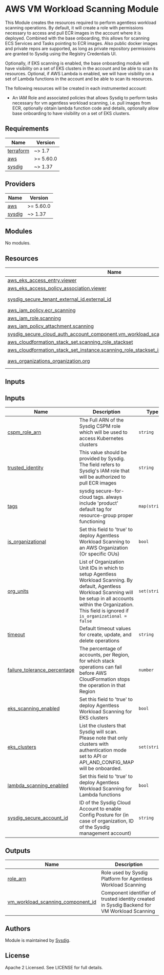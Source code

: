 # AWS VM Workload Scanning Module

This Module creates the resources required to perform agentless workload scanning operations.
By default, it will create a role with permissions necessary to access and pull ECR images in the account where it is deployed. 
Combined with the base onboarding, this allows for scanning ECS Services and Tasks pointing to ECR images.
Also public docker images and private repos are supported, as long as private repository permissions are granted to Sysdig using the Registry Credentials UI.

Optionally, if EKS scanning is enabled, the base onboarding module will have visibility on a set of EKS clusters in the account and be able to scan its resources.
Optional, if AWS Lambda is enabled, we will have visibility on a set of Lambda functions in the account and be able to scan its resources.

The following resources will be created in each instrumented account:
- An IAM Role and associated policies that allows Sysdig to perform tasks necessary for vm agentless workload scanning, i.e.
pull images from ECR, optionally obtain lambda function code and details, optionally allow base onboarding to have visibility on a set of EKS clusters.

<!-- BEGINNING OF PRE-COMMIT-TERRAFORM DOCS HOOK -->
## Requirements

| Name                                                                      | Version   |
|---------------------------------------------------------------------------|-----------|
| <a name="requirement_terraform"></a> [terraform](#requirement\_terraform) | ~> 1.7    |
| <a name="requirement_aws"></a> [aws](#requirement\_aws)                   | >= 5.60.0 |
| <a name="requirement_sysdig"></a> [sysdig](#requirement\_sysdig)          | ~> 1.37   |

## Providers

| Name                                                       | Version  |
|------------------------------------------------------------|----------|
| <a name="provider_aws"></a> [aws](#provider\_aws)          | >= 5.60.0 |
| <a name="provider_sysdig"></a> [sysdig](#provider\_sysdig) | ~> 1.37  |

## Modules

No modules.

## Resources

| Name | Type |
|------|------|
| [aws_eks_access_entry.viewer](https://registry.terraform.io/providers/hashicorp/aws/latest/docs/resources/eks_access_entry) | resource |
| [aws_eks_access_policy_association.viewer](https://registry.terraform.io/providers/hashicorp/aws/latest/docs/resources/eks_access_policy_association) | resource |
| [sysdig_secure_tenant_external_id.external_id](https://registry.terraform.io/providers/sysdig/sysdig/latest/docs/data-sources/tenant_external_id) | data source |
| [aws_iam_policy.ecr_scanning](https://registry.terraform.io/providers/hashicorp/aws/latest/docs/resources/iam_policy) | resource |
| [aws_iam_role.scanning](https://registry.terraform.io/providers/hashicorp/aws/latest/docs/resources/iam_role) | resource |
| [aws_iam_policy_attachment.scanning](https://registry.terraform.io/providers/hashicorp/aws/latest/docs/resources/iam_policy_attachment) | resource |
| [sysdig_secure_cloud_auth_account_component.vm_workload_scanning_account_component](https://registry.terraform.io/providers/sysdig/sysdig/latest/docs/resources/cloud_auth_account_component) | resource |
| [aws_cloudformation_stack_set.scanning_role_stackset](https://registry.terraform.io/providers/hashicorp/aws/latest/docs/resources/cloudformation_stack_set) | resource |
| [aws_cloudformation_stack_set_instance.scanning_role_stackset_instance](https://registry.terraform.io/providers/hashicorp/aws/latest/docs/resources/cloudformation_stack_set_instance) | resource |
| [aws_organizations_organization.org](https://registry.terraform.io/providers/hashicorp/aws/latest/docs/data-sources/organizations_organization) | data source |


## Inputs

## Inputs

| Name | Description | Type | Default | Required |
|------|-------------|------|---------|:--------:|
| <a name="input_cspm_role_arn"></a> [cspm_role_arn](#input_cspm_role_arn) | The Full ARN of the Sysdig CSPM role which will be used to access Kubernetes clusters | `string` | n/a | yes |
| <a name="input_trusted_identity"></a> [trusted_identity](#input_trusted_identity) | This value should be provided by Sysdig. The field refers to Sysdig's IAM role that will be authorized to pull ECR images | `string` | n/a | yes |
| <a name="input_tags"></a> [tags](#input_tags) | sysdig secure-for-cloud tags. always include 'product' default tag for resource-group proper functioning | `map(string)` | <pre>{<br>"product": "sysdig-secure-for-cloud"<br>}</pre> | no |
| <a name="input_is_organizational"></a> [is_organizational](#input_is_organizational) | Set this field to 'true' to deploy Agentless Workload Scanning to an AWS Organization (Or specific OUs) | `bool` | `false` | no |
| <a name="input_org_units"></a> [org_units](#input_org_units) | List of Organization Unit IDs in which to setup Agentless Workload Scanning. By default, Agentless Workload Scanning will be setup in all accounts within the Organization. This field is ignored if `is_organizational = false` | `set(string)` | `[]` | no |
| <a name="input_timeout"></a> [timeout](#input_timeout) | Default timeout values for create, update, and delete operations | `string` | `"30m"` | no |
| <a name="input_failure_tolerance_percentage"></a> [failure_tolerance_percentage](#input_failure_tolerance_percentage) | The percentage of accounts, per Region, for which stack operations can fail before AWS CloudFormation stops the operation in that Region | `number` | `90` | no |
| <a name="input_eks_scanning_enabled"></a> [eks_scanning_enabled](#input_eks_scanning_enabled) | Set this field to 'true' to deploy Agentless Workload Scanning for EKS clusters | `bool` | `false` | no |
| <a name="input_eks_clusters"></a> [eks_clusters](#input_eks_clusters) | List the clusters that Sysdig will scan. Please note that only clusters with authentication mode set to API or API_AND_CONFIG_MAP will be onboarded. | `set(string)` | `[]` | no |
| <a name="input_lambda_scanning_enabled"></a> [lambda_scanning_enabled](#input_lambda_scanning_enabled) | Set this field to 'true' to deploy Agentless Workload Scanning for Lambda functions | `bool` | `false` | no |
| <a name="input_sysdig_secure_account_id"></a> [sysdig_secure_account_id](#input_sysdig_secure_account_id) | ID of the Sysdig Cloud Account to enable Config Posture for (in case of organization, ID of the Sysdig management account) | `string` | n/a | yes |

## Outputs

| Name | Description |
|------|-------------|
| <a name="output_role_arn"></a> [role_arn](#output_role_arn) | Role used by Sysdig Platform for Agentless Workload Scanning |
| <a name="output_vm_workload_scanning_component_id"></a> [vm_workload_scanning_component_id](#output_vm_workload_scanning_component_id) | Component identifier of trusted identity created in Sysdig Backend for VM Workload Scanning |

<!-- END OF PRE-COMMIT-TERRAFORM DOCS HOOK -->

## Authors

Module is maintained by [Sysdig](https://sysdig.com).

## License

Apache 2 Licensed. See LICENSE for full details.
